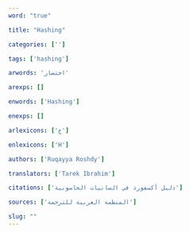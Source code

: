 ```yaml
---
word: "true"

title: "Hashing"

categories: ['']

tags: ['hashing']

arwords: 'اختصار'

arexps: []

enwords: ['Hashing']

enexps: []

arlexicons: ['خ']

enlexicons: ['H']

authors: ['Ruqayya Roshdy']

translators: ['Tarek Ibrahim']

citations: ['دليل أكسفورد في السانيات الحاسوبية']

sources: ['المنظمة العربية للترجمة']

slug: ""
---
```

